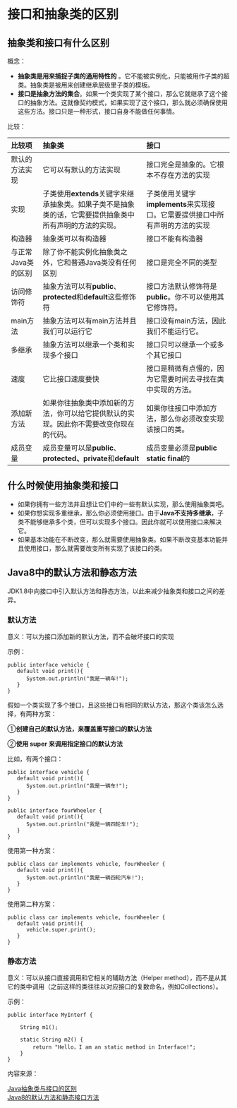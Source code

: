 # 接口和抽象类的区别

## 抽象类和接口有什么区别

概念：

* **抽象类是用来捕捉子类的通用特性的** 。它不能被实例化，只能被用作子类的超类。抽象类是被用来创建继承层级里子类的模板。
* **接口是抽象方法的集合**。如果一个类实现了某个接口，那么它就继承了这个接口的抽象方法。这就像契约模式，如果实现了这个接口，那么就必须确保使用这些方法。接口只是一种形式，接口自身不能做任何事情。

比较：

| 比较项 | **抽象类** | **接口** |
| :--- | :--- | :--- |
| 默认的方法实现 | 它可以有默认的方法实现 | 接口完全是抽象的。它根本不存在方法的实现 |
| 实现 | 子类使用**extends**关键字来继承抽象类。如果子类不是抽象类的话，它需要提供抽象类中所有声明的方法的实现。 | 子类使用关键字**implements**来实现接口。它需要提供接口中所有声明的方法的实现 |
| 构造器 | 抽象类可以有构造器 | 接口不能有构造器 |
| 与正常Java类的区别 | 除了你不能实例化抽象类之外，它和普通Java类没有任何区别 | 接口是完全不同的类型 |
| 访问修饰符 | 抽象方法可以有**public**、**protected**和**default**这些修饰符 | 接口方法默认修饰符是**public**。你不可以使用其它修饰符。 |
| main方法 | 抽象方法可以有main方法并且我们可以运行它 | 接口没有main方法，因此我们不能运行它。 |
| 多继承 | 抽象方法可以继承一个类和实现多个接口 | 接口只可以继承一个或多个其它接口 |
| 速度 | 它比接口速度要快 | 接口是稍微有点慢的，因为它需要时间去寻找在类中实现的方法。 |
| 添加新方法 | 如果你往抽象类中添加新的方法，你可以给它提供默认的实现。因此你不需要改变你现在的代码。 | 如果你往接口中添加方法，那么你必须改变实现该接口的类。 |
| 成员变量 | 成员变量可以是**public**、**protected、private**和**default** | 成员变量必须是**public static final**的 |

## 什么时候使用抽象类和接口

* 如果你拥有一些方法并且想让它们中的一些有默认实现，那么使用抽象类吧。
* 如果你想实现多重继承，那么你必须使用接口。由于**Java不支持多继承**，子类不能够继承多个类，但可以实现多个接口。因此你就可以使用接口来解决它。
* 如果基本功能在不断改变，那么就需要使用抽象类。如果不断改变基本功能并且使用接口，那么就需要改变所有实现了该接口的类。

## Java8中的默认方法和静态方法

JDK1.8中向接口中引入默认方法和静态方法，以此来减少抽象类和接口之间的差异。

### 默认方法

意义：可以为接口添加新的默认方法，而不会破坏接口的实现

示例：

```text
public interface vehicle {
   default void print(){
      System.out.println("我是一辆车!");
   }
}
```

假如一个类实现了多个接口，且这些接口有相同的默认方法，那这个类该怎么选择，有两种方案：

①**创建自己的默认方法，来覆盖重写接口的默认方法**

②**使用 super 来调用指定接口的默认方法**

比如，有两个接口：

```text
public interface vehicle {
   default void print(){
      System.out.println("我是一辆车!");
   }
}

public interface fourWheeler {
   default void print(){
      System.out.println("我是一辆四轮车!");
   }
}
```

使用第一种方案：

```text
public class car implements vehicle, fourWheeler {
   default void print(){
      System.out.println("我是一辆四轮汽车!");
   }
}
```

使用第二种方案：

```text
public class car implements vehicle, fourWheeler {
   default void print(){
      vehicle.super.print();
   }
}
```

### 静态方法

意义：可以从接口直接调用和它相关的辅助方法（Helper method），而不是从其它的类中调用（之前这样的类往往以对应接口的复数命名，例如Collections）。

示例：

```text
public interface MyInterf {

    String m1();

    static String m2() {
        return "Hello，I am an static method in Interface!";
    }
}
```

内容来源：

[Java抽象类与接口的区别](http://www.importnew.com/12399.html)  
[Java8的默认方法和静态接口方法](http://blog.csdn.net/l_sail/article/details/70951419)

